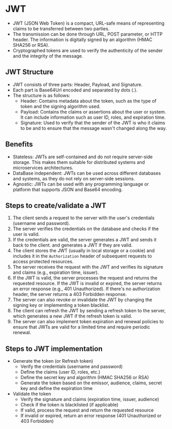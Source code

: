 # JWT

- JWT (JSON Web Token) is a compact, URL-safe means of representing claims to be transferred between two parties.
- The transmission can be done through URL, POST parameter, or HTTP header. The information is digitally signed by an algorithm (HMAC SHA256 or RSA).
- Cryptographed tokens are used to verify the authenticity of the sender and the integrity of the message.

## JWT Structure

- JWT consists of three parts: Header, Payload, and Signature.
- Each part is Base64Url encoded and separated by dots (.).
- The structure is as follows:
  - Header: Contains metadata about the token, such as the type of token and the signing algorithm used.
  - Payload: Contains the claims or assertions about the user or system. It can include information such as user ID, roles, and expiration time.
  - Signature: Used to verify that the sender of the JWT is who it claims to be and to ensure that the message wasn't changed along the way.

## Benefits

- Stateless: JWTs are self-contained and do not require server-side storage. This makes them suitable for distributed systems and microservices architectures.
- DataBase independent: JWTs can be used across different databases and systems, as they do not rely on server-side sessions.
- Agnostic: JWTs can be used with any programming language or platform that supports JSON and Base64 encoding.

## Steps to create/validate a JWT

1. The client sends a request to the server with the user's credentials (username and password).
2. The server verifies the credentials on the database and checks if the user is valid.
3. If the credentials are valid, the server generates a JWT and sends it back to the client.
   and generates a JWT if they are valid.
4. The client stores the JWT (usually in local storage or a cookie) and includes it in the `Authorization` header of subsequent requests to access protected resources.
5. The server receives the request with the JWT and verifies its signature and claims (e.g., expiration time, issuer).
6. If the JWT is valid, the server processes the request and returns the requested resource. If the JWT is invalid or expired, the server returns an error response (e.g., 401 Unauthorized). If there's no authorization header, the server returns a 403 Forbidden response.
7. The server can also revoke or invalidate the JWT by changing the signing key or implementing a token blacklist.
8. The client can refresh the JWT by sending a refresh token to the server, which generates a new JWT if the refresh token is valid.
9. The server can also implement token expiration and renewal policies to ensure that JWTs are valid for a limited time and require periodic renewal.

## Steps to JWT implementation

- Generate the token (or Refresh token)
  - Verify the credentials (username and password)
  - Define the claims (user ID, roles, etc.)
  - Define the secret key and algorithm (HMAC SHA256 or RSA)
  - Generate the token based on the emissor, audience, claims, secret key and define the expiration time
- Validate the token
  - Verify the signature and claims (expiration time, issuer, audience)
  - Check if the token is blacklisted (if applicable)
  - If valid, process the request and return the requested resource
  - If invalid or expired, return an error response (401 Unauthorized or 403 Forbidden)
